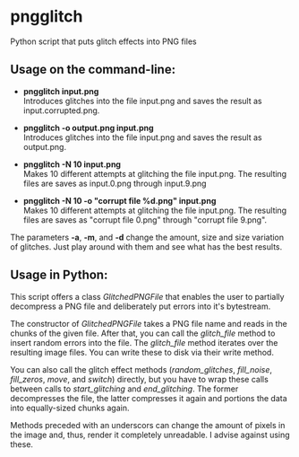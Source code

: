 pngglitch
=========

Python script that puts glitch effects into PNG files

Usage on the command-line:
--------------------------

* **pngglitch input.png** <br />
Introduces glitches into the file input.png and saves the result
as input.corrupted.png.

* **pngglitch -o output.png input.png** <br />
Introduces glitches into the file input.png and saves the result
as output.png.

* **pngglitch -N 10 input.png** <br />
Makes 10 different attempts at glitching the file input.png.
The resulting files are saves as input.0.png through input.9.png

* **pngglitch -N 10 -o "corrupt file %d.png" input.png** <br />
Makes 10 different attempts at glitching the file input.png.
The resulting files are saves as "corrupt file 0.png" through
"corrupt file 9.png".

The parameters **-a**, **-m**, and **-d** change the amount, size and
size variation of glitches. Just play around with them and see what has
the best results.

Usage in Python:
----------------

This script offers a class *GlitchedPNGFile* that enables the user
to partially decompress a PNG file and deliberately put errors into
it's bytestream.

The constructor of *GlitchedPNGFile* takes a PNG file name and reads
in the chunks of the given file.
After that, you can call the *glitch_file* method to insert random
errors into the file. The *glitch_file* method iterates over the
resulting image files.
You can write these to disk via their write method.

You can also call the glitch effect methods (*random_glitches*,
*fill_noise*, *fill_zeros*, *move*, and *switch*) directly, but you have
to wrap these calls between calls to *start_glitching* and
*end_glitching*.
The former decompresses the file, the latter compresses it again and
portions the data into equally-sized chunks again.

Methods preceded with an underscors can change the amount of pixels
in the image and, thus, render it completely unreadable. I advise
against using these.
